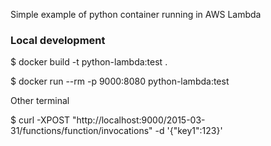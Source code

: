 Simple example of python container running in AWS Lambda

### Local development

$ docker build -t python-lambda:test .

$ docker run --rm -p 9000:8080 python-lambda:test

Other terminal

$ curl -XPOST "http://localhost:9000/2015-03-31/functions/function/invocations" -d '{"key1":123}'

